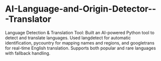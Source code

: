 # AI-Language-and-Origin-Detector---Translator
Language Detection &amp; Translation Tool: Built an AI-powered Python tool to detect and translate languages. Used langdetect for automatic identification, pycountry for mapping names and regions, and googletrans for real-time English translation. Supports both popular and rare languages with fallback handling.
